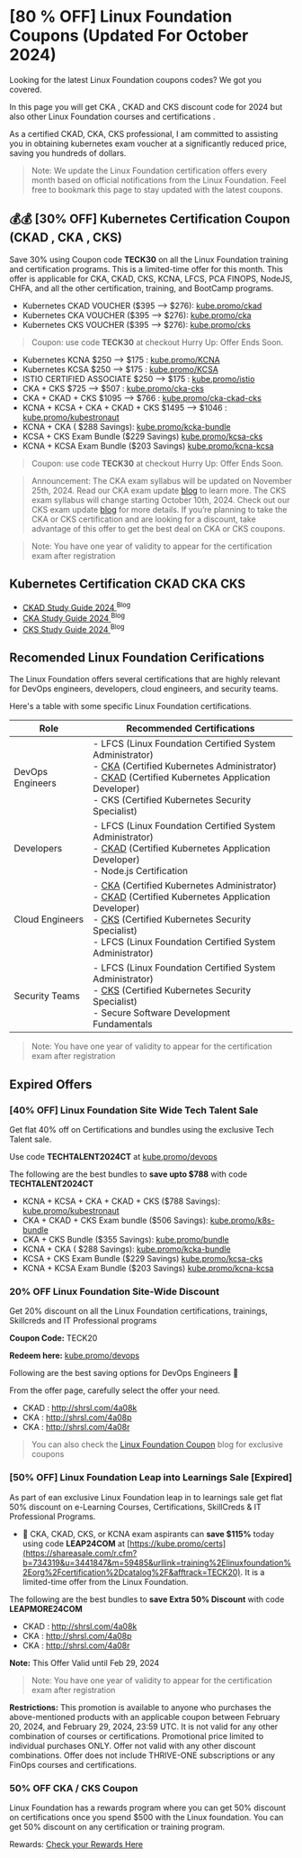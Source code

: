 # [80 % OFF] Linux Foundation Coupons (Updated For October 2024)

Looking for the latest Linux Foundation coupons codes? We got you covered.

In this page you will get CKA , CKAD and CKS discount code for 2024 but also other Linux Foundation courses and certifications .

As a certified CKAD, CKA, CKS professional, I am committed to assisting you in obtaining kubernetes exam voucher at a significantly reduced price, saving you hundreds of dollars.


> Note: We update the Linux Foundation certification offers every month based on official notifications from the Linux Foundation. Feel free to bookmark this page to stay updated with the latest coupons.


## 💰💰 [30% OFF] Kubernetes Certification Coupon (CKAD , CKA , CKS)

Save 30% using Coupon code **TECK30** on all the Linux Foundation training and certification programs. This is a limited-time offer for this month. This offer is applicable for CKA, CKAD, CKS, KCNA, LFCS, PCA FINOPS, NodeJS, CHFA, and all the other certification, training, and BootCamp programs.

-  Kubernetes CKAD VOUCHER ($395 —> $276): [kube.promo/ckad](https://teckbootcamps.com/go/ckad-exam-2024/)
-  Kubernetes CKA VOUCHER ($395 —> $276): [kube.promo/cka](https://teckbootcamps.com/go/cka-exam-2024/)
-  Kubernetes CKS VOUCHER ($395 —> $276): [kube.promo/cks](https://teckbootcamps.com/go/cks-exam-2024/)

>  Coupon: use code **TECK30** at checkout 
Hurry Up: Offer Ends Soon.  

-  Kubernetes KCNA $250  —> $175 : [kube.promo/KCNA](https://shrsl.com/4nfid)
-  Kubernetes KCSA $250  —> $175 : [kube.promo/KCSA](https://shrsl.com/4nfjq)
-  ISTIO CERTIFIED ASSOCIATE $250  —> $175 : [kube.promo/istio](https://shrsl.com/4nfju)
-  CKA + CKS  $725  —> $507 : [kube.promo/cka-cks](https://teckbootcamps.com/go/kube-promo-bundle/)
-  CKA + CKAD + CKS $1095  —> $766 : [kube.promo/cka-ckad-cks](https://teckbootcamps.com/go/kube-promo-k8s-bundle/)
-  KCNA + KCSA + CKA + CKAD + CKS $1495  —> $1046 : [kube.promo/kubestronaut](https://teckbootcamps.com/go/kube-promo-kubestronaut/) 
-  KCNA + CKA ( $288 Savings): [kube.promo/kcka-bundle](https://teckbootcamps.com/go/kube-promo-kcka-bundle/)
-  KCSA + CKS Exam Bundle ($229 Savings) [kube.promo/kcsa-cks](https://teckbootcamps.com/go/kube-promo-kcsa-cks/)
-  KCNA + KCSA Exam Bundle ($203 Savings) [kube.promo/kcna-kcsa](https://teckbootcamps.com/go/kube-promo-kcna-kcsa/)


>  Coupon: use code **TECK30** at checkout 
Hurry Up: Offer Ends Soon.  


> Announcement: The CKA exam syllabus will be updated on November 25th, 2024. Read our CKA exam update [blog](https://teckbootcamps.com/cka-exam-update-new-features-and-removed-content-explained/) to learn more.
The CKS exam syllabus will change starting October 10th, 2024. Check out our CKS exam update [blog](https://teckbootcamps.com/cks-exam-update-whats-new-whats-removed/) for more details.
If you’re planning to take the CKA or CKS certification and are looking for a discount, take advantage of this offer to get the best deal on CKA or CKS coupons.


>Note: You have one year of validity to appear for the certification exam after registration


## Kubernetes Certification CKAD CKA CKS 

- [CKAD Study Guide 2024 ](https://teckbootcamps.com/ckad-exam-study-guide/)<sup>Blog</sup>
- [CKA Study Guide 2024 ](https://teckbootcamps.com/ckad-exam-study-guide/)<sup>Blog</sup>
- [CKS Study Guide 2024 ](https://teckbootcamps.com/ckad-exam-study-guide/)<sup>Blog</sup>


## Recomended Linux Foundation Cerifications

The Linux Foundation offers several certifications that are highly relevant for DevOps engineers, developers, cloud engineers, and security teams. 

Here's a table with some specific Linux Foundation certifications.

| Role               | Recommended Certifications                                                         |
|--------------------|-------------------------------------------------------------------------------------|
| DevOps Engineers   | - LFCS (Linux Foundation Certified System Administrator) <br> - [CKA](https://teckbootcamps.com/go/cka-exam-2024/) (Certified Kubernetes Administrator) <br> - [CKAD](https://teckbootcamps.com/go/ckad-exam-2024/) (Certified Kubernetes Application Developer) <br> - CKS (Certified Kubernetes Security Specialist) |
| Developers         | - LFCS (Linux Foundation Certified System Administrator) <br> - [CKAD](https://teckbootcamps.com/go/ckad-exam-2024/) (Certified Kubernetes Application Developer) <br> - Node.js Certification |
| Cloud Engineers    | - [CKA](https://teckbootcamps.com/go/cka-exam-2024/) (Certified Kubernetes Administrator) <br> - [CKAD](https://teckbootcamps.com/go/ckad-exam-2024/) (Certified Kubernetes Application Developer) <br> - [CKS](https://teckbootcamps.com/go/cks-exam-2024/) (Certified Kubernetes Security Specialist) <br> - LFCS (Linux Foundation Certified System Administrator) |
| Security Teams     | - LFCS (Linux Foundation Certified System Administrator) <br> - [CKS](https://teckbootcamps.com/go/cks-exam-2024/) (Certified Kubernetes Security Specialist) <br> - Secure Software Development Fundamentals |


>Note: You have one year of validity to appear for the certification exam after registration


## Expired Offers

###  [40% OFF] Linux Foundation Site Wide Tech Talent Sale

Get flat 40% off on Certifications and bundles using the exclusive Tech Talent sale.

Use code **TECHTALENT2024CT** at [kube.promo/devops](https://kube.promo/devops)

The following are the best bundles to **save upto $788** with code **TECHTALENT2024CT**

- KCNA + KCSA + CKA + CKAD + CKS ($788 Savings): [kube.promo/kubestronaut](https://teckbootcamps.com/go/kube-promo-kubestronaut/)
- CKA + CKAD + CKS Exam bundle ($506 Savings): [kube.promo/k8s-bundle](https://teckbootcamps.com/go/kube-promo-k8s-bundle/)
- CKA + CKS Bundle ($355 Savings): [kube.promo/bundle](https://teckbootcamps.com/go/kube-promo-bundle/)
- KCNA + CKA ( $288 Savings): [kube.promo/kcka-bundle](https://teckbootcamps.com/go/kube-promo-kcka-bundle/)
- KCSA + CKS Exam Bundle ($229 Savings) [kube.promo/kcsa-cks](https://teckbootcamps.com/go/kube-promo-kcsa-cks/)
- KCNA + KCSA Exam Bundle ($203 Savings) [kube.promo/kcna-kcsa](https://teckbootcamps.com/go/kube-promo-kcna-kcsa/)


###  20% OFF Linux Foundation Site-Wide Discount

Get 20% discount on all the Linux Foundation certifications, trainings, Skillcreds and IT Professional programs

**Coupon Code:** TECK20 

**Redeem here:** [kube.promo/devops](https://teckbootcamps.com/go/kubernetes-exams/)

Following are the best saving options for DevOps Engineers 🚀

From the offer page, carefully select the offer your need.

- CKAD : http://shrsl.com/4a08k
- CKA :  http://shrsl.com/4a08p
- CKA : http://shrsl.com/4a08r


> You can also check the [Linux Foundation Coupon](https://teckbootcamps.com/linux-foundation-coupons/) blog for exclusive coupons
> 

###  [50% OFF] Linux Foundation Leap into Learnings Sale [Expired]

As part of ean exclusive Linux Foundation leap in to learnings sale get flat 50% discount on e-Learning Courses, Certifications, SkillCreds & IT Professional Programs.

- 🚀  CKA, CKAD, CKS, or KCNA exam aspirants can **save $115%** today using code **LEAP24COM** at [https://kube.promo/certs](https://shareasale.com/r.cfm?b=734319&u=3441847&m=59485&urllink=training%2Elinuxfoundation%2Eorg%2Fcertification%2Dcatalog%2F&afftrack=TECK20). It is a limited-time offer from the Linux Foundation.

The following are the best bundles to **save Extra 50% Discount** with code **LEAPMORE24COM**

- CKAD : http://shrsl.com/4a08k
- CKA :  http://shrsl.com/4a08p
- CKA : http://shrsl.com/4a08r

**Note:** This Offer Valid until Feb 29, 2024  

>Note: You have one year of validity to appear for the certification exam after registration

**Restrictions:** This promotion is available to anyone who purchases the above-mentioned products with an applicable coupon between February 20, 2024, and February 29, 2024, 23:59 UTC. It is not valid for any other combination of courses or certifications. Promotional price limited to individual purchases ONLY. Offer not valid with any other discount combinations. Offer does not include THRIVE-ONE subscriptions or any FinOps courses and certifications.


###  50% OFF CKA / CKS  Coupon

Linux Foundation has a rewards program where you can get 50% discount on certifications once you spend $500 with the Linux foundation. You can get 50% discount on any certification or training program.

Rewards: [Check your Rewards Here](https://openprofile.dev/myrewards/coupons)


